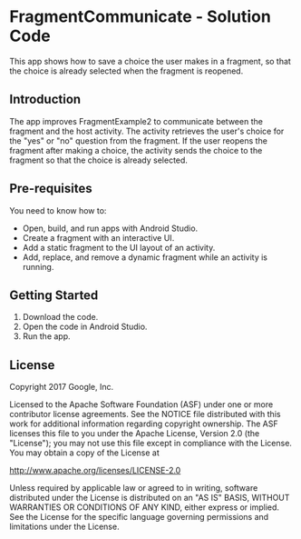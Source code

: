 FragmentCommunicate - Solution Code
===================================

This app shows how to save a choice the user makes in a fragment,
so that the choice is already selected when the fragment is reopened.

Introduction
------------

The app improves FragmentExample2 to communicate between the fragment
and the host activity. The activity retrieves the user's choice for
the "yes" or "no" question from the fragment. If the user reopens
the fragment after making a choice, the activity sends the
choice to the fragment so that the choice is already selected.

Pre-requisites
--------------

You need to know how to:
- Open, build, and run apps with Android Studio.
- Create a fragment with an interactive UI.
- Add a static fragment to the UI layout of an activity.
- Add, replace, and remove a dynamic fragment while an activity is running.

Getting Started
---------------

1. Download the code.
2. Open the code in Android Studio.
3. Run the app.

License
-------

Copyright 2017 Google, Inc.

Licensed to the Apache Software Foundation (ASF) under one or more contributor
license agreements.  See the NOTICE file distributed with this work for
additional information regarding copyright ownership.  The ASF licenses this
file to you under the Apache License, Version 2.0 (the "License"); you may not
use this file except in compliance with the License.  You may obtain a copy of
the License at

  http://www.apache.org/licenses/LICENSE-2.0

Unless required by applicable law or agreed to in writing, software
distributed under the License is distributed on an "AS IS" BASIS, WITHOUT
WARRANTIES OR CONDITIONS OF ANY KIND, either express or implied.  See the
License for the specific language governing permissions and limitations under
the License.
